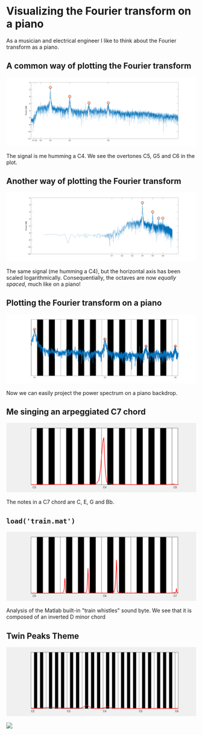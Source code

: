 # Visualizing the Fourier transform on a piano
As a musician and electrical engineer I like to think about the Fourier transform as a piano.

## A common way of plotting the Fourier transform
![](pngs/c-linear-freq.png)

The signal is me humming a C4. We see the overtones C5, G5 and C6 in the plot.

## Another way of plotting the Fourier transform
![](pngs/c-log-freq.png)

The same signal (me humming a C4), but the horizontal axis has been scaled logarithmically. Consequentially, the octaves are now *equally spaced*, much like on a piano!

## Plotting the Fourier transform on a piano
![](pngs/c-piano.png)

Now we can easily project the power spectrum on a piano backdrop.

## Me singing an arpeggiated C7 chord
![](gifs/c7.gif)

The notes in a C7 chord are C, E, G and Bb.

## `load('train.mat')`
![](gifs/train.gif)

Analysis of the Matlab built-in "train whistles" sound byte. We see that it is composed of an inverted D minor chord

## Twin Peaks Theme
![](gifs/twin-peaks.gif)

![](pngs/twin-peaks.gif)
